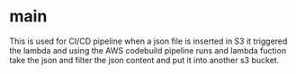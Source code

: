 # main

This is used for CI/CD pipeline when a json file is inserted in S3 it triggered the lambda and using the
AWS codebuild pipeline runs and lambda fuction take the json and filter the json content and put it into another s3 bucket.
